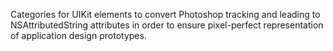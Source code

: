 Categories for UIKit elements to convert Photoshop tracking and leading to NSAttributedString attributes in order to ensure pixel-perfect representation of application design prototypes.